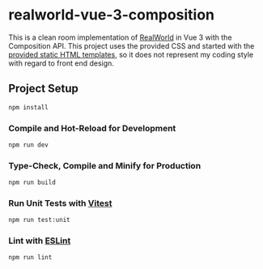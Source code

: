 # realworld-vue-3-composition

This is a clean room implementation of [RealWorld](https://realworld-docs.netlify.app/) in Vue 3 with the Composition API. This project uses the provided CSS and started with the [provided static HTML templates](https://realworld-docs.netlify.app/docs/specs/frontend-specs/templates), so it does not represent my coding style with regard to front end design.

## Project Setup

```sh
npm install
```

### Compile and Hot-Reload for Development

```sh
npm run dev
```

### Type-Check, Compile and Minify for Production

```sh
npm run build
```

### Run Unit Tests with [Vitest](https://vitest.dev/)

```sh
npm run test:unit
```

### Lint with [ESLint](https://eslint.org/)

```sh
npm run lint
```
